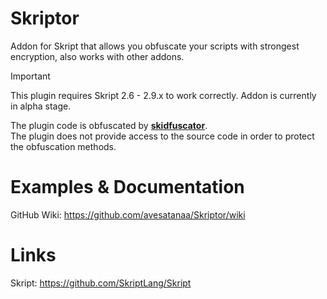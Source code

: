 # Skriptor
Addon for Skript that allows you obfuscate your scripts with strongest encryption, also works with other addons.

> [!IMPORTANT]
> This plugin requires Skript 2.6 - 2.9.x to work correctly.
> Addon is currently in alpha stage.
> 
> The plugin code is obfuscated by **[skidfuscator](https://github.com/skidfuscatordev/skidfuscator-java-obfuscator)**.  
> The plugin does not provide access to the source code in order to protect the obfuscation methods.

# Examples & Documentation

GitHub Wiki: https://github.com/avesatanaa/Skriptor/wiki

# Links

Skript: https://github.com/SkriptLang/Skript
